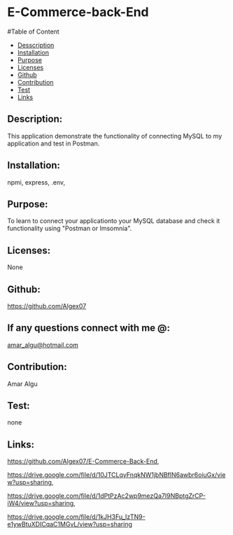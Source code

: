 # E-Commerce-back-End
  

  #Table of Content
  * [Desscription](#description)
  * [Installation](#installation)
  * [Purpose](#purpose)
  * [Licenses](#licenses)
  * [Github](#github)
  * [Contribution](#contribution)
  * [Test](#test)
  * [Links](#links)

  ## Description:
  This application demonstrate the functionality of connecting MySQL to my application and test in Postman.
  
 
  ## Installation:
  npmi, express, .env,

  ## Purpose:
  To learn to connect your applicationto your MySQL database and check it functionality using "Postman or Imsomnia".

  ## Licenses:
  None

  ## Github:
  https://github.com/Algex07

  ## If any questions connect with me @:
  amar_algu@hotmail.com

  ## Contribution:
  Amar Algu

  ## Test:
  none

  ## Links:
  https://github.com/Algex07/E-Commerce-Back-End,

  https://drive.google.com/file/d/10JTCLqyFnqkNW1jbNBflN6awbr6oiuGx/view?usp=sharing,

  https://drive.google.com/file/d/1dPtPzAc2wp9mezQa7I9NBptgZrCP-iW4/view?usp=sharing,

  https://drive.google.com/file/d/1kJH3Fu_IzTN9-e1ywBtuXDICqaC1MGvL/view?usp=sharing



